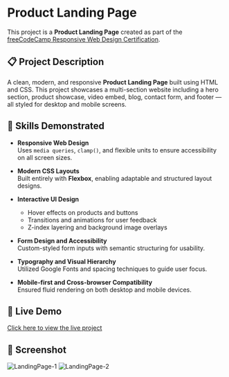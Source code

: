 # Product Landing Page

This project is a **Product Landing Page** created as part of the [freeCodeCamp Responsive Web Design Certification](https://www.freecodecamp.org/learn/2022/responsive-web-design/).

## 📋 Project Description

A clean, modern, and responsive **Product Landing Page** built using HTML and CSS. This project showcases a multi-section website including a hero section, product showcase, video embed, blog, contact form, and footer — all styled for desktop and mobile screens.

## 🧠 Skills Demonstrated

- **Responsive Web Design**  
  Uses `media queries`, `clamp()`, and flexible units to ensure accessibility on all screen sizes.

- **Modern CSS Layouts**  
  Built entirely with **Flexbox**, enabling adaptable and structured layout designs.

- **Interactive UI Design**  
  - Hover effects on products and buttons  
  - Transitions and animations for user feedback  
  - Z-index layering and background image overlays

- **Form Design and Accessibility**  
  Custom-styled form inputs with semantic structuring for usability.

- **Typography and Visual Hierarchy**  
  Utilized Google Fonts and spacing techniques to guide user focus.

- **Mobile-first and Cross-browser Compatibility**  
  Ensured fluid rendering on both desktop and mobile devices.

## 🚀 Live Demo

[Click here to view the live project]() 

## 📸 Screenshot

![LandingPage-1]()
![LandingPage-2]()